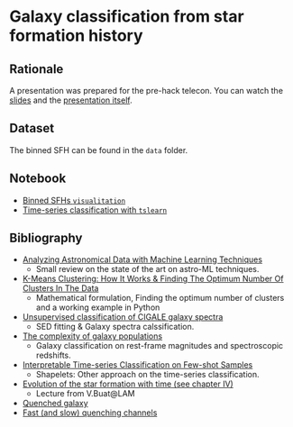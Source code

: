 # Galaxy classification from star formation history

## Rationale

A presentation was prepared for the pre-hack telecon. 
You can watch the [slides][slides] and the [presentation itself][telecon].

[slides]: https://docs.google.com/presentation/d/1smHllIigLpfG2uP7hLTpQNIABpR50r0Zqe2EbgzOJwk/edit?usp=sharing
[telecon]: https://u-paris.zoom.us/rec/share/ibQAB_HcRwoRFxrmne3RtWUnGp3xH_bqsS9oOG0vMHZEPJidfSASYsXzR_MzNCM.0GfrQ39bReZsAScg

## Dataset

The binned SFH can be found in the `data` folder.

## Notebook

- [Binned SFHs `visualitation`](Data-visluation.ipynb)
- [Time-series classification with `tslearn`](k-means_time-series-example.ipynb)

## Bibliography

- [Analyzing Astronomical Data with Machine Learning Techniques](https://arxiv.org/pdf/2302.11573.pdf)
  - Small review on the state of the art on astro-ML techniques.
- [K-Means Clustering: How It Works & Finding The Optimum Number Of Clusters In The Data](https://towardsdatascience.com/k-means-clustering-how-it-works-finding-the-optimum-number-of-clusters-in-the-data-13d18739255c)
  - Mathematical formulation, Finding the optimum number of clusters and a working example in Python 
- [Unsupervised classification of CIGALE galaxy spectra](https://arxiv.org/pdf/2205.09344.pdf)
  - SED fitting & Galaxy spectra calssification.
- [The complexity of galaxy populations](https://arxiv.org/pdf/1805.09904.pdf)
  - Galaxy classification on rest-frame magnitudes and spectroscopic redshifts.
- [Interpretable Time-series Classification on Few-shot Samples](https://arxiv.org/pdf/2006.02031.pdf)
  - Shapelets: Other approach on the time-series classification.
- [Evolution of the star formation with time (see chapter IV) ](https://people.lam.fr/buat.veronique/Veronique/Teaching_files/Lecture4.pdf)
  - Lecture from V.Buat@LAM
- [Quenched galaxy](http://astro.vaporia.com/start/quenchedgalaxy.html)
- [Fast (and slow) quenching channels](https://arxiv.org/pdf/1802.07628.pdf)
